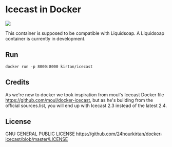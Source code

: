 # Icecast in Docker 
[![](http://dockeri.co/image/kirtan/icecast)](https://hub.docker.com/r/kirtan/icecast/)

This container is supposed to be compatible with Liquidsoap. A Liquidsoap container is currently in development.

## Run
    docker run -p 8000:8000 kirtan/icecast

## Credits
As we're new to docker we took inspiration from moul's Icecast Docker file https://github.com/moul/docker-icecast, but as he's building from the official sources.list, you will end up with Icecast 2.3 instead of the latest 2.4. 

## License
GNU GENERAL PUBLIC LICENSE https://github.com/24hourkirtan/docker-icecast/blob/master/LICENSE
